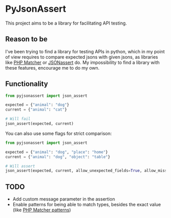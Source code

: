 # PyJsonAssert

This project aims to be a library for facilitating API testing.

## Reason to be

I've been trying to find a library for testing APIs in python, which in my point of view requires to compare expected jsons with given jsons, as libraries like [PHP Matcher](https://github.com/coduo/php-matcher) or [JSONassert](https://github.com/skyscreamer/JSONassert) do.
My impossibility to find a library with these features, encourage me to do my own.

## Functionality

```python
from pyjsonassert import json_assert

expected = {"animal": "dog"}
current = {"animal": "cat"}

# Will fail
json_assert(expected, current)
```

You can also use some flags for strict comparison:

```python
from pyjsonassert import json_assert

expected = {"animal": "dog", "place": "home"}
current = {"animal": "dog", "object": "table"}

# Will assert
json_assert(expected, current, allow_unexpected_fields=True, allow_missing_fields=False)
```

## TODO
* Add custom message parameter in the assertion
* Enable patterns for being able to match types, besides the exact value (like [PHP Matcher patterns](https://github.com/coduo/php-matcher#available-patterns))
